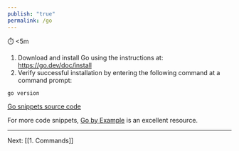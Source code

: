 ```yaml
---
publish: "true"
permalink: /go
---
```


⏱️ <5m

 1. Download and install Go using the instructions at: https://go.dev/doc/install
 2. Verify successful installation by entering the following command at a command prompt:

```
go version
```


[Go snippets source code](https://github.com/subfuzion/codesnip)

For more code snippets, [Go by Example](https://gobyexample.com/) is an excellent resource.

---
Next: [[1. Commands]]